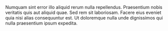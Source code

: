 Numquam sint error illo aliquid rerum nulla repellendus.
Praesentium nobis veritatis quis aut aliquid quae.
Sed rem sit laboriosam.
Facere eius eveniet quia nisi alias consequuntur est.
Ut doloremque nulla unde dignissimos qui nulla praesentium ipsum expedita.